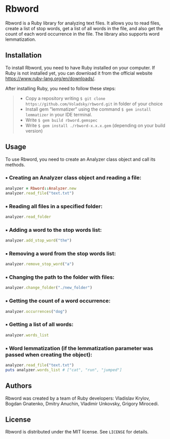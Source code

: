 # Rbword

Rbword is a Ruby library for analyzing text files. It allows you to read files, create a list of stop words, get a list of all words in the file, and also get the count of each word occurrence in the file. The library also supports word lemmatization.

## Installation

To install Rbword, you need to have Ruby installed on your computer. If Ruby is not installed yet, you can download it from the official website https://www.ruby-lang.org/en/downloads/.

After installing Ruby, you need to follow these steps:

> + Copy a repository writing ```$ git clone https://github.com/Voladsky/rbword.git``` in folder of your choice 
> + Install gem "lemmatizer" using the command ```$ gem install lemmatizer``` in your IDE terminal.
> + Write ```$ gem build rbword.gemspec```
> + Write ```$ gem install ./rbword-x.x.x.gem``` (depending on your build version)  


## Usage

To use Rbword, you need to create an Analyzer class object and call its methods.

### ▪️ Creating an Analyzer class object and reading a file:

```ruby
analyzer = Rbword::Analyzer.new
analyzer.read_file("text.txt")
```


### ▪️ Reading all files in a specified folder:

```ruby
analyzer.read_folder
```


### ▪️ Adding a word to the stop words list:

```ruby
analyzer.add_stop_word("the")
```


### ▪️ Removing a word from the stop words list:

```ruby
analyzer.remove_stop_word("a")
```


### ▪️ Changing the path to the folder with files:

```ruby
analyzer.change_folder("./new_folder")
```


### ▪️ Getting the count of a word occurrence:

```ruby
analyzer.occurrences("dog")
```


### ▪️ Getting a list of all words:

```ruby
analyzer.words_list
```


### ▪️ Word lemmatization (if the lemmatization parameter was passed when creating the object):

```ruby
analyzer.read_file("text.txt")
puts analyzer.words_list # ["cat", "run", "jumped"]
```


## Authors

Rbword was created by a team of Ruby developers: Vladislav Krylov, Bogdan Gnatenko, Dmitry Anuchin, Vladimir Unkovsky, Grigory Mirocedi.

## License

Rbword is distributed under the MIT license. See `LICENSE` for details.
